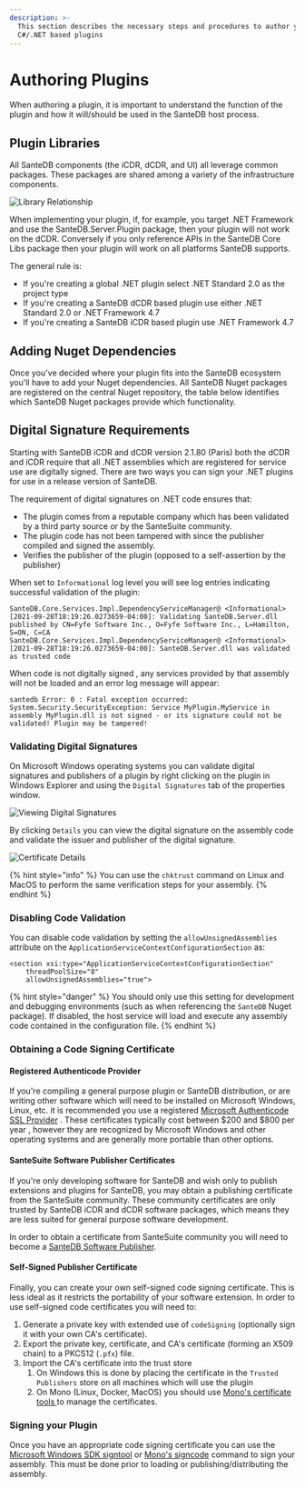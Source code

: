 ```yaml
---
description: >-
  This section describes the necessary steps and procedures to author your own
  C#/.NET based plugins
---
```


# Authoring Plugins

When authoring a plugin, it is important to understand the function of the plugin and how it will/should be used in the SanteDB host process.

## Plugin Libraries

All SanteDB components \(the iCDR, dCDR, and UI\) all leverage common packages. These packages are shared among a variety of the infrastructure components. 

![Library Relationship](../../../.gitbook/assets/image%20%2886%29.png)

When implementing your plugin, if, for example, you target .NET Framework and use the SanteDB.Server.Plugin package, then your plugin will not work on the dCDR. Conversely if you only reference APIs in the SanteDB Core Libs package then your plugin will work on all platforms SanteDB supports.

The general rule is:

* If you're creating a global .NET plugin select .NET Standard 2.0 as the project type
* If you're creating a SanteDB dCDR based plugin use either .NET Standard 2.0 or .NET Framework 4.7 
* If you're creating a SanteDB iCDR based plugin use .NET Framework 4.7

## Adding Nuget Dependencies

Once you've decided where your plugin fits into the SanteDB ecosystem you'll have to add your Nuget dependencies. All SanteDB Nuget packages are registered on the central Nuget repository, the table below identifies which SanteDB Nuget packages provide which functionality.

## Digital Signature Requirements

Starting with SanteDB iCDR and dCDR version 2.1.80 \(Paris\) both the dCDR and iCDR require that all .NET assemblies which are registered for service use are digitally signed. There are two ways you can sign your .NET plugins for use in a release version of SanteDB.

The requirement of digital signatures on .NET code ensures that:

* The plugin comes from a reputable company which has been validated by a third party source or by the SanteSuite community.
* The plugin code has not been tampered with since the publisher compiled and signed the assembly.
* Verifies the publisher of the plugin \(opposed to a self-assertion by the publisher\)

When set to `Informational` log level you will see log entries indicating successful validation of the plugin:

```text
SanteDB.Core.Services.Impl.DependencyServiceManager@ <Informational> [2021-09-28T18:19:26.0273659-04:00]: Validating SanteDB.Server.dll published by CN=Fyfe Software Inc., O=Fyfe Software Inc., L=Hamilton, S=ON, C=CA
SanteDB.Core.Services.Impl.DependencyServiceManager@ <Informational> [2021-09-28T18:19:26.0273659-04:00]: SanteDB.Server.dll was validated as trusted code
```

When code is not digitally signed , any services provided by that assembly will not be loaded and an error log message will appear:

```text
santedb Error: 0 : Fatal exception occurred: System.Security.SecurityException: Service MyPlugin.MyService in assembly MyPlugin.dll is not signed - or its signature could not be validated! Plugin may be tampered!
```

### Validating Digital Signatures

On Microsoft Windows operating systems you can validate digital signatures and publishers of a plugin by right clicking on the plugin in Windows Explorer and using the `Digital Signatures` tab of the properties window.  


![Viewing Digital Signatures](../../../.gitbook/assets/image%20%28404%29.png)

By clicking `Details` you can view the digital signature on the assembly code and validate the issuer and publisher of the digital signature. 

![Certificate Details](../../../.gitbook/assets/image%20%28406%29.png)

{% hint style="info" %}
You can use the `chktrust` command on Linux and MacOS to perform the same verification steps for your assembly.
{% endhint %}

### Disabling Code Validation

You can disable code validation by setting the `allowUnsignedAssemblies` attribute on the `ApplicationServiceContextConfigurationSection` as:

```markup
<section xsi:type="ApplicationServiceContextConfigurationSection"
    threadPoolSize="8"
    allowUnsignedAssemblies="true">
```

{% hint style="danger" %}
You should only use this setting for development and debugging environments \(such as when referencing the `SanteDB` Nuget package\). If disabled, the host service will load and execute any assembly code contained in the configuration file.
{% endhint %}

### Obtaining a Code Signing Certificate

#### Registered Authenticode Provider

If you're compiling a general purpose plugin or SanteDB distribution, or are writing other software which will need to be installed on Microsoft Windows, Linux, etc. it is recommended you use a registered [Microsoft Authenticode SSL Provider](https://docs.microsoft.com/en-us/windows-hardware/drivers/install/authenticode) . These certificates typically cost between $200 and $800 per year , however they are recognized by Microsoft Windows and other operating systems and are generally more portable than other options.

#### SanteSuite Software Publisher Certificates

If you're only developing software for SanteDB and wish only to publish extensions and plugins for SanteDB, you may obtain a publishing certificate from the SanteSuite community. These community certificates are only trusted by SanteDB iCDR and dCDR software packages, which means they are less suited for general purpose software development.

In order to obtain a certificate from SanteSuite community you will need to become a [SanteDB Software Publisher](../../santedb/santedb-software-publishers.md). 

#### Self-Signed Publisher Certificate

Finally, you can create your own self-signed code signing certificate. This is less ideal as it restricts the portability of your software extension. In order to use self-signed code certificates you will need to:

1. Generate a private key with extended use of `codeSigning` \(optionally sign it with your own CA's certificate\).
2. Export the private key, certificate, and CA's certificate \(forming an X509 chain\) to a PKCS12 \(`.pfx`\) file.
3. Import the CA's certificate into the trust store
   1. On Windows this is done by placing the certificate in the `Trusted Publishers` store on all machines which will use the plugin
   2. On Mono \(Linux, Docker, MacOS\) you should use [Mono's certificate tools ](https://www.mono-project.com/docs/faq/security/)to manage the certificates.

### Signing your Plugin

Once you have an appropriate code signing certificate you can use the [Microsoft Windows SDK signtool](https://docs.microsoft.com/en-us/dotnet/framework/tools/signtool-exe) or [Mono's signcode](https://www.mankier.com/1/signcode) command to sign your assembly. This must be done prior to loading or publishing/distributing the assembly.

